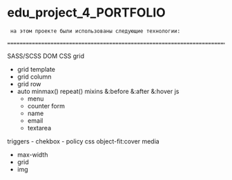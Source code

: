 # edu_project_4_PORTFOLIO
     на этом проекте были использованы следующие технологии:
     ==================================================================================
SASS/SCSS
DOM
CSS grid
  - grid template
  - grid column
  - grid row
  - auto
     minmax()
     repeat()
mixins
     &:before
     &:after
     &:hover
js
     - menu
     - counter
form
    - name
    - email
    - textarea
     
triggers
     - chekbox
     - policy
css object-fit:cover
media
 - max-width
 - grid
 - img
   

